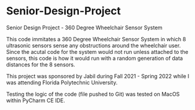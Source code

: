 # Senior-Design-Project
Senior Design Project - 360 Degree Wheelchair Sensor System 

This code immitates a 360 Degree Wheelchair Sensor System in which 8 ultrasonic sensors sense any obstructions around the wheelchair user. Since
the acutal code for the system would not run unless attached to the sensors, this code is how it would run with a random generation of data distances
for the 8 sensors.

This project was sponsored by Jabil during Fall 2021 - Spring 2022 while I was attending Florida Polytechnic University. 

Testing the logic of the code (file pushed to Git) was tested on MacOS within PyCharm CE IDE.
